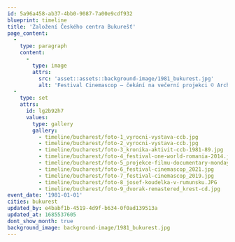 ```yaml
---
id: 5a96a458-ab37-4bb0-9087-7a00e9cdf932
blueprint: timeline
title: 'Založení Českého centra Bukurešť'
page_content:
  -
    type: paragraph
    content:
      -
        type: image
        attrs:
          src: 'asset::assets::background-image/1981_bukurest.jpg'
          alt: 'Festival Cinemascop – čekání na večerní projekci © Archiv Českého centra Bukurešť'
  -
    type: set
    attrs:
      id: lg2b92h7
      values:
        type: gallery
        gallery:
          - timeline/bucharest/foto-1_vyrocni-vystava-ccb.jpg
          - timeline/bucharest/foto-2_vyrocni-vystava-ccb.jpg
          - timeline/bucharest/foto-3_kronika-aktivit-ccb-1981-89.jpg
          - timeline/bucharest/foto-4_festival-one-world-romania-2014.jpg
          - timeline/bucharest/foto-5_projekce-filmu-documentary-mondays_2018.jpg
          - timeline/bucharest/foto-6_festival-cinemascop_2021.jpg
          - timeline/bucharest/foto-7_festival-cinemascop_2019.jpg
          - timeline/bucharest/foto-8_josef-koudelka-v-rumunsku.JPG
          - timeline/bucharest/foto-9_dvorak-remastered_krest-cd.jpg
event_date: '1981-01-01'
cities: bukurest
updated_by: e4babf1b-4519-4d9f-b634-0f0ad139513a
updated_at: 1685537605
dont_show_month: true
background_image: background-image/1981_bukurest.jpg
---
```

